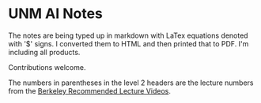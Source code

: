 # UNM AI Notes

The notes are being typed up in markdown with LaTex equations denoted with '$' signs. I converted them to HTML and then printed that to PDF. I'm including all products.

Contributions welcome.

The numbers in parentheses in the level 2 headers are the lecture numbers from the [Berkeley Recommended Lecture Videos](http://ai.berkeley.edu/lecture_videos.html).
